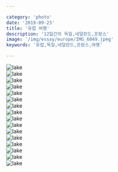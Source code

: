 ```yaml
---

category: 'photo'
date: '2019-09-23'
title: '유럽 여행'
description: '12일간의 독일,네덜란드,프랑스'
image: '/img/essay/europe/IMG_6049.jpeg'
keywords: '유럽,독일,네덜란드,프랑스,여행'

---
```


![lake](/img/essay/europe/test.webp "lake")<br/>
![lake](/img/essay/europe/IMG_5967.jpeg "lake")<br/>
![lake](/img/essay/europe/IMG_5968.jpeg "lake")<br/>
![lake](/img/essay/europe/IMG_6023.jpeg "lake")<br/>
![lake](/img/essay/europe/IMG_6049.jpeg "lake")<br/>
![lake](/img/essay/europe/IMG_6186.jpeg "lake")<br/>
![lake](/img/essay/europe/IMG_6232.jpeg "lake")<br/>
![lake](/img/essay/europe/IMG_6255.jpeg "lake")<br/>
![lake](/img/essay/europe/IMG_6262.jpeg "lake")<br/>
![lake](/img/essay/europe/IMG_6333.jpeg "lake")<br/>
![lake](/img/essay/europe/IMG_6359.jpeg "lake")<br/>
![lake](/img/essay/europe/IMG_6385.jpeg "lake")<br/>
![lake](/img/essay/europe/IMG_6391.jpeg "lake")<br/>
![lake](/img/essay/europe/IMG_6405.jpeg "lake")<br/>
![lake](/img/essay/europe/IMG_6422.jpeg "lake")<br/>
![lake](/img/essay/europe/IMG_6455.jpeg "lake")<br/>